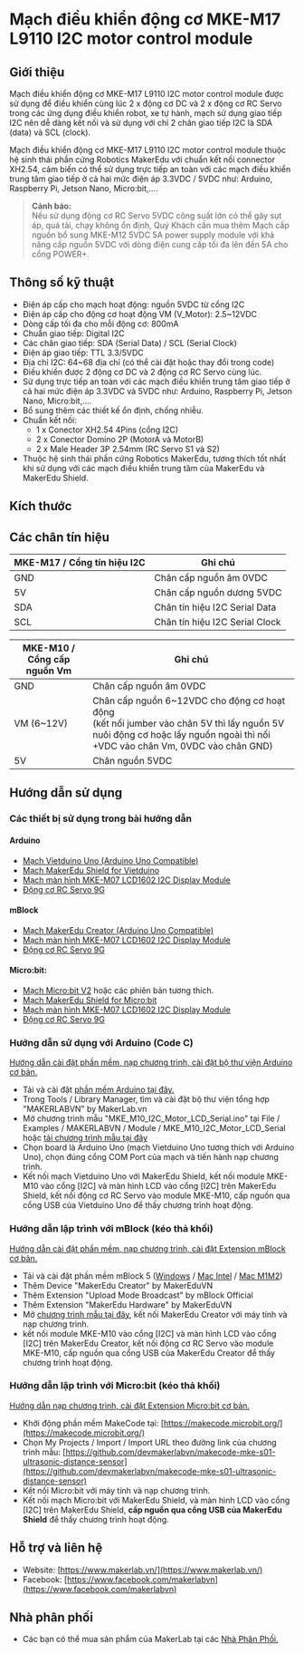 # Mạch điều khiển động cơ MKE-M17 L9110 I2C motor control module

<!-- ![](/image/MKE_M10_1.jpg) -->

## Giới thiệu

Mạch điều khiển động cơ MKE-M17 L9110 I2C motor control module được sử dụng để điều khiển cùng lúc 2 x động cơ DC và 2 x động cơ RC Servo trong các ứng dụng điều khiển robot, xe tự hành, mạch sử dụng giao tiếp I2C nên dễ dàng kết nối và sử dụng với chỉ 2 chân giao tiếp I2C là SDA (data) và SCL (clock).

Mạch điều khiển động cơ MKE-M17 L9110 I2C motor control module thuộc hệ sinh thái phần cứng Robotics MakerEdu với chuẩn kết nối connector XH2.54, cảm biến có thể sử dụng trực tiếp an toàn với các mạch điều khiển trung tâm giao tiếp ở cả hai mức điện áp 3.3VDC / 5VDC như: Arduino, Raspberry Pi, Jetson Nano, Micro:bit,....

> **Cảnh báo:**  
Nếu sử dụng động cơ RC Servo 5VDC công suất lớn có thể gây sụt áp, quá tải, chạy không ổn định, Quý Khách cần mua thêm Mạch cấp nguồn bổ sung MKE-M12 5VDC 5A power supply module với khả năng cấp nguồn 5VDC với dòng điện cung cấp tối đa lên đến 5A cho cổng POWER+.

## Thông số kỹ thuật

- Điện áp cấp cho mạch hoạt động: nguồn 5VDC từ cổng I2C
- Điện áp cấp cho động cơ hoạt động VM (V_Motor): 2.5~12VDC
- Dòng cấp tối đa cho mỗi động cơ: 800mA
- Chuẩn giao tiếp: Digital I2C
- Các chân giao tiếp: SDA (Serial Data) / SCL (Serial Clock)
- Điện áp giao tiếp: TTL 3.3/5VDC
- Địa chỉ I2C: 64~68 địa chỉ (có thể cài đặt hoặc thay đổi trong code)
- Điều khiển được 2 động cơ DC và 2 động cơ RC Servo cùng lúc.
- Sử dụng trực tiếp an toàn với các mạch điều khiển trung tâm giao tiếp ở cả hai mức điện áp 3.3VDC và 5VDC như: Arduino, Raspberry Pi, Jetson Nano, Micro:bit,....
- Bổ sung thêm các thiết kế ổn định, chống nhiễu.
- Chuẩn kết nối:
  - 1 x Conector XH2.54 4Pins (cổng I2C)
  - 2 x Conector Domino 2P (MotorA và MotorB)
  - 2 x Male Header 3P 2.54mm (RC Servo S1 và S2)
- Thuộc hệ sinh thái phần cứng Robotics MakerEdu, tương thích tốt nhất khi sử dụng với các mạch điều khiển trung tâm của MakerEdu và MakerEdu Shield.

## Kích thước

<!-- ![](/image/MKE_M10_2.jpg) -->

## Các chân tín hiệu

<!-- ![](/image/MKE_M10_3.jpg) -->
<table><thead>
  <tr>
    <th>MKE-M17 / Cổng tín hiệu I2C</th>
    <th>Ghi chú</th>
  </tr></thead>
<tbody>
  <tr>
    <td>GND</td>
    <td>Chân cấp nguồn âm 0VDC</td>
  </tr>
  <tr>
    <td>5V</td>
    <td>Chân cấp nguồn dương 5VDC</td>
  </tr>
  <tr>
    <td>SDA</td>
    <td>Chân tín hiệu I2C Serial Data</td>
  </tr>
  <tr>
    <td>SCL</td>
    <td>Chân tín hiệu I2C Serial Clock</td>
  </tr>
</tbody>
</table>

<table><thead>
  <tr>
    <th>MKE-M10 / Cổng cấp nguồn Vm</th>
    <th>Ghi chú</th>
  </tr></thead>
<tbody>
  <tr>
    <td>GND</td>
    <td>Chân cấp nguồn âm 0VDC</td>
  </tr>
  <tr>
    <td>VM (6~12V)</td>
    <td>Chân cấp nguồn 6~12VDC cho động cơ hoạt động<br>(kết nối jumber vào chân 5V thì lấy nguồn 5V nuôi động cơ hoặc lấy nguồn ngoài thì nối +VDC vào chân Vm, 0VDC vào chân GND)</td>
  </tr>
  <tr>
    <td>5V</td>
    <td>Chân nguồn 5VDC</td>
  </tr>
</tbody>
</table>

## Hướng dẫn sử dụng

### Các thiết bị sử dụng trong bài hướng dẫn

#### Arduino

- [Mạch Vietduino Uno (Arduino Uno Compatible)](https://www.makerlab.vn/vuno)
- [Mạch MakerEdu Shield for Vietduino](https://www.makerlab.vn/vietduinosd)
- [Mạch màn hình MKE-M07 LCD1602 I2C Display Module](https://www.makerlab.vn/mkem07)
- [Động cơ RC Servo 9G](https://hshop.vn/dong-co-rc-servo-9g)

#### mBlock

- [Mạch MakerEdu Creator (Arduino Uno Compatible)](https://www.makerlab.vn/creator)
- [Mạch màn hình MKE-M07 LCD1602 I2C Display Module](https://www.makerlab.vn/mkem07)
- [Động cơ RC Servo 9G](https://hshop.vn/dong-co-rc-servo-9g)

#### Micro:bit:

- [Mạch Micro:bit V2](https://hshop.vn/products/kit-hoc-lap-trinh-stem-cho-tre-em-micro-bit-v2) hoặc các phiên bản tương thích.
- [Mạch MakerEdu Shield for Micro:bit](https://www.makerlab.vn/microbitsd)
- [Mạch màn hình MKE-M07 LCD1602 I2C Display Module](https://www.makerlab.vn/mkem07)
- [Động cơ RC Servo 9G](https://hshop.vn/dong-co-rc-servo-9g)

### Hướng dẫn sử dụng với Arduino (Code C)

[Hướng dẫn cài đặt phần mềm, nạp chương trình, cài đặt bộ thư viện Arduino cơ bản.](https://github.com/makerlabvn/Arduino-Vietduino)

- Tải và cài đặt [phần mềm Arduino tại đây.](https://www.arduino.cc/en/software)
- Trong Tools / Library Manager, tìm và cài đặt bộ thư viện tổng hợp "MAKERLABVN" by MakerLab.vn
- Mở chương trình mẫu "MKE_M10_I2C_Motor_LCD_Serial.ino" tại File / Examples / MAKERLABVN / Module / MKE_M10_I2C_Motor_LCD_Serial hoặc [tải chương trình mẫu tại đây](/arduino)
- Chọn board là Arduino Uno (mạch Vietduino Uno tương thích với Arduino Uno), chọn đúng cổng COM Port của mạch và tiến hành nạp chương trình.
- Kết nối mạch Vietduino Uno với MakerEdu Shield, kết nối module MKE-M10 vào cổng [I2C] và màn hình LCD vào cổng [I2C] trên MakerEdu Shield, kết nối động cơ RC Servo vào module MKE-M10, cấp nguồn qua cổng USB của Vietduino Uno để thấy chương trình hoạt động.

### Hướng dẫn lập trình với mBlock (kéo thả khối)

[Hướng dẫn cài đặt phần mềm, nạp chương trình, cài đặt Extension mBlock cơ bản.](https://github.com/makerlabvn/mBlock-MakerEdu-Creator)

- Tải và cài đặt phần mềm mBlock 5 ([Windows](https://www.mediafire.com/file/ma55iajd7glwmbo/%255BMakerLab.vn%255D_mBlock_V5.4.3_for_Windows.zip/file) / [Mac Intel](https://www.mediafire.com/file/pjfngy6d7ktb55f/%255BMakerLab.vn%255D_mBlock_V5.4.3_for_Mac_Intel.zip/file) / [Mac M1M2](https://www.mediafire.com/file/mfdkgpgnpa7uv2s/%255BMakerLab.vn%255D_mBlock_V5.4.3_for_Mac_M1M2.zip/file))
- Thêm Device "MakerEdu Creator" by MakerEduVN
- Thêm Extension "Upload Mode Broadcast" by mBlock Official
- Thêm Extension "MakerEdu Hardware" by MakerEduVN
- Mở [chương trình mẫu tại đây](/mBlock5), kết nối MakerEdu Creator với máy tính và nạp chương trình.
- kết nối module MKE-M10 vào cổng [I2C] và màn hình LCD vào cổng [I2C] trên MakerEdu Creator, kết nối động cơ RC Servo vào module MKE-M10, cấp nguồn qua cổng USB của MakerEdu Creator để thấy chương trình hoạt động.

### Hướng dẫn lập trình với Micro:bit (kéo thả khối)

[Hướng dẫn nạp chương trình, cài đặt Extension Micro:bit cơ bản.](https://github.com/makerlabvn/MakeCode-microbit)

- Khởi động phần mềm MakeCode tại: [https://makecode.microbit.org/](https://makecode.microbit.org/)
- Chọn My Projects / Import / Import URL theo đường link của chương trình mẫu: [https://github.com/devmakerlabvn/makecode-mke-s01-ultrasonic-distance-sensor](https://github.com/devmakerlabvn/makecode-mke-s01-ultrasonic-distance-sensor)
- Kết nối Micro:bit với máy tính và nạp chương trình.
- Kết nối mạch Micro:bit với MakerEdu Shield, và màn hình LCD vào cổng [I2C] trên MakerEdu Shield, **cấp nguồn qua cổng USB của MakerEdu Shield** để thấy chương trình hoạt động.

## Hỗ trợ và liên hệ

- Website: [https://www.makerlab.vn/](https://www.makerlab.vn/)
- Facebook: [https://www.facebook.com/makerlabvn](https://www.facebook.com/makerlabvn)

## Nhà phân phối

- Các bạn có thể mua sản phẩm của MakerLab tại các [Nhà Phân Phối.](https://www.makerlab.vn/distributor/)
